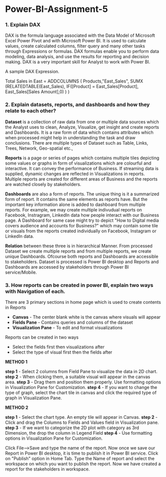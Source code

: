 # Power-BI-Assignment-5

### 1. Explain DAX

DAX is the formula language associated with the Data Model of Microsoft Excel Power Pivot and with Microsoft Power BI. It is used to calculate values, create calculated columns, filter query and many other tasks through Expressions or formulas. DAX formulas enable you to perform data modeling, data analysis, and use the results for reporting and decision making. DAX is a very important skill for Analyst to work with Power BI. 

A sample DAX Expression.

Total Sales in East = ADDCOLUMNS ( 
   Products,"East_Sales", SUMX (RELATEDTABLE(East_Sales), 
      IF([Product] = East_Sales[Product], East_Sales[Sales Amount],0) 
   ) 
)

### 2. Explain datasets, reports, and dashboards and how they relate to each other?

**Dataset** is a collection of raw data from one or multiple data sources which the Analyst uses to clean, Analyze, Visualize, get insight and create reports and Dashboards. It is a raw form of data which contains attributes which when processed might help in understanding the task and draw conclusions. There are multiple types of Dataset such as Table, Links, Trees, Network, Geo-spatial etc.,

**Reports** is a page or series of pages which contains multiple tiles depicting some values or graphs in form of visualizations which are colourful and interactive. It can convey the performance of Business. If streaming data is supplied, dynamic changes are reflected in Visualizations in reports. Multiple reports are created for different areas of Business and the reports are watched closely by stakeholders.

**Dashboards** are also a form of reports. The unique thing is it a summarized form of report. It contains the same elements as reports have. But the important key information alone is added to dashboard from multiple reports. For example, we may create multiple indivudual reports on Facebook, Instragram, LinkedIn data how people interact with our Business page. A Dashboard for same case might try to depict "How to Digital media covers audience and accounts for Business?" which may contain some tile or visuals from the reports created individually on Facebook, Instagram or LinkedIn data.

**Relation** between these three is in hierarchical Manner. From processed Dataset we create multiple reports and from multiple reports, we create unique Dashboards. Ofcourse both reports and Dashboards are accessible to stakeholders. Dataset is processed is Power BI desktop and Reports and Dashboards are accessed by stakeholders through Power BI service/Mobile.

### 3. How reports can be created in power BI, explain two ways with Navigation of each.

There are 3 primary sections in home page which is used to create contents in Reports
- **Canvas** - The center blank white is the canvas where visuals will appear
- **Fields Pane** - Contains queries and columns of the dataset 
- **Visualization Pane** - To edit and format visualizations

Reports can be created in two ways
- Select the fields first then visualizations after
- Select the type of visual first then the fields after

**METHOD 1**

 **step 1** - Select 2 columns from Field Pane to visualize the data in 2D chart.
 **step 2** - When clicking them, a suitable visual will appear in the canvas area.
 **step 3** - Drag them and position them properly. Use formatting options in Visualization Pane for Customization.
 **step 4** - If you want to change the type of graph, select the chart tile in canvas and click the required type of graph in Visualization Pane.

**METHOD 2**

**step 1** - Select the chart type. An empty tile will appear in Canvas.
**step 2** - Click and drag the Columns to Fields and Values field in Visualization pane.
**step 3** - If we want to categorize the 2D plot with category as 3rd Dimension, the drop the column in Legend Field
**step 4** - Use formatting options in Visualization Pane for Customization.

Click File-->Save and type the name of the report. Now once we save our Report in Power BI desktop, it is time to publish it in Power BI service. Click on "Publish" option in Home Tab. Type the Name of report and select the workspace on which you want to publish the report. Now we have created a report for the stakeholders in workspace.
